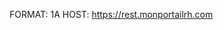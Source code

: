 FORMAT: 1A
HOST: https://rest.monportailrh.com

<!-- include(introduction.md) -->

<!-- include(action-groups/index.md) -->
<!-- include(autocomplete-settings/index.md) -->
<!-- include(actions/index.md) -->
<!-- include(assignment-data/index.md) -->
<!-- include(category/index.md) -->
<!-- include(chats/index.md) -->
<!-- include(company/index.md) -->
<!-- include(connector-builder/index.md) -->
<!-- include(document-generation/index.md) -->
<!-- include(document-templates/index.md) -->
<!-- include(domain/index.md) -->
<!-- include(field/index.md) -->
<!-- include(field-value/index.md) -->
<!-- include(file/index.md) -->
<!-- include(form/index.md) -->
<!-- include(form-instance/index.md) -->
<!-- include(group/index.md) -->
<!-- include(idea/index.md) -->
<!-- include(history/index.md) -->
<!-- include(language/index.md) -->
<!-- include(me/index.md) -->
<!-- include(modules/index.md) -->
<!-- include(news/index.md) -->
<!-- include(notification/index.md) -->
<!-- include(operators/index.md) -->
<!-- include(org-chart/index.md) -->
<!-- include(poll/index.md) -->
<!-- include(pso/index.md) -->
<!-- include(pso-type/index.md) -->
<!-- include(resources/index.md) -->
<!-- include(field-access/index.md) -->
<!-- include(feature-access/index.md) -->
<!-- include(features/index.md) -->
<!-- include(search/index.md) -->
<!-- include(sensitivity/index.md) -->
<!-- include(triggers/index.md) -->
<!-- include(scheduled-approval/index.md) -->
<!-- include(delegation-center/index.md) -->

<!-- include(data_structures.md) -->
